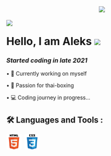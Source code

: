 <div align="center"><img src="https://media.giphy.com/media/1NYkJ0wTvncdXV5dN5/giphy.gif"></div>
<div align="center"><img src="https://komarev.com/ghpvc/?username=zErqq&style=flat-square&color=blue" alt=""/></div>
<img align="left" src="https://github-readme-stats.vercel.app/api?username=zErqq&theme=tokyonight&show_icons=true" />
<h1>
    Hello, I am Aleks <img src="https://media.giphy.com/media/hvRJCLFzcasrR4ia7z/giphy.gif" width="20px">
</h1>
<h3><i>Started coding in late 2021</i></h3>
<p>&#8226; 🚀 Currently working on myself</p>
<p>&#8226; 🥊 Passion for thai-boxing</p>
<p>&#8226; 💻 Coding journey in progress...</p> 
<h2>🛠️ Languages and Tools :</h2>
<div>
    <img src="https://github.com/devicons/devicon/blob/master/icons/html5/html5-original-wordmark.svg"
    width="40" height="40"/>&nbsp;
    <img src="https://github.com/devicons/devicon/blob/master/icons/css3/css3-original-wordmark.svg"
    width="40" height="40"/>&nbsp;
    
</div>
